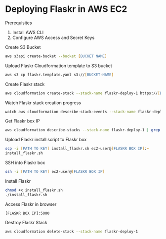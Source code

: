 # Deploying Flaskr in AWS EC2

Prerequisites
1. Install AWS CLI
1. Configure AWS Access and Secret Keys

Create S3 Bucket
```zsh
aws s3api create-bucket --bucket [BUCKET NAME]
```

Upload Flaskr Cloudformation template to S3 bucket
```zsh
aws s3 cp flaskr.template.yaml s3://[BUCKET-NAME]
```

Create Flaskr stack
```zsh
aws cloudformation create-stack --stack-name flaskr-deploy-1 https://[BUCKET-NAME].s3.[REGION].amazonaws.com/flaskr.template.yaml --parameters file://flaskr_template_parameters.json
```

Watch Flaskr stack creation progress
```zsh
watch aws cloudformation describe-stack-events --stack-name flaskr-deploy-1
```

Get Flaskr box IP
```zsh
aws cloudformation describe-stacks --stack-name flaskr-deploy-1 | grep -A1 PublicIP
```

Upload Flaskr install script to Flaskr box
```zsh
scp -i [PATH TO KEY] install_flaskr.sh ec2-user@[FLASKR BOX IP]:~
install_flaskr.sh
```

SSH into Flaskr box
```zsh
ssh -i [PATH TO KEY] ec2-user@[FLASKR BOX IP]
```

Install Flaskr
```zsh
chmod +x install_flaskr.sh
./install_flaskr.sh
```

Access Flaskr in browser
```
[FLASKR BOX IP]:5000
```

Destroy Flaskr Stack
```zsh
aws cloudformation delete-stack --stack-name flaskr-deploy-1
```